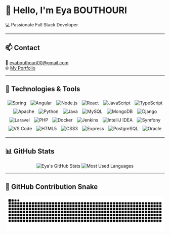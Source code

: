 # 👋 Hello, I'm Eya BOUTHOURI

💻 Passionate Full Stack Developer  

---

## 📫 Contact

📧 eyabouthouri00@gmail.com  
🌐 [My Portfolio](https://eyabouthouri.github.io/MyPortfolio)

---

## 🚀 Technologies & Tools

<div align="center">
  <img src="https://cdn.jsdelivr.net/gh/devicons/devicon/icons/spring/spring-original.svg" style="height:25px; width:25px; margin:5px;" alt="Spring" />
  <img src="https://cdn.jsdelivr.net/gh/devicons/devicon/icons/angularjs/angularjs-original.svg" style="height:25px; width:25px; margin:5px;" alt="Angular" />
  <img src="https://cdn.jsdelivr.net/gh/devicons/devicon/icons/nodejs/nodejs-original.svg" style="height:25px; width:25px; margin:5px;" alt="Node.js" />
  <img src="https://cdn.jsdelivr.net/gh/devicons/devicon/icons/react/react-original.svg" style="height:25px; width:25px; margin:5px;" alt="React" />
  <img src="https://cdn.jsdelivr.net/gh/devicons/devicon/icons/javascript/javascript-original.svg" style="height:25px; width:25px; margin:5px;" alt="JavaScript" />
  <img src="https://cdn.jsdelivr.net/gh/devicons/devicon/icons/typescript/typescript-original.svg" style="height:25px; width:25px; margin:5px;" alt="TypeScript" />
  <img src="https://cdn.jsdelivr.net/gh/devicons/devicon/icons/apache/apache-original.svg" style="height:25px; width:25px; margin:5px;" alt="Apache" />
  <img src="https://cdn.jsdelivr.net/gh/devicons/devicon/icons/python/python-original.svg" style="height:25px; width:25px; margin:5px;" alt="Python" />
  <img src="https://cdn.jsdelivr.net/gh/devicons/devicon/icons/java/java-original.svg" style="height:25px; width:25px; margin:5px;" alt="Java" />
  <img src="https://cdn.jsdelivr.net/gh/devicons/devicon/icons/mysql/mysql-original.svg" style="height:25px; width:25px; margin:5px;" alt="MySQL" />
  <img src="https://cdn.jsdelivr.net/gh/devicons/devicon/icons/mongodb/mongodb-original.svg" style="height:25px; width:25px; margin:5px;" alt="MongoDB" />
  <img src="https://cdn.jsdelivr.net/gh/devicons/devicon/icons/django/django-plain.svg" style="height:25px; width:25px; margin:5px;" alt="Django" />
  <img src="https://cdn.jsdelivr.net/gh/devicons/devicon/icons/laravel/laravel-original.svg" style="height:25px; width:25px; margin:5px;" alt="Laravel" />
  <img src="https://cdn.jsdelivr.net/gh/devicons/devicon/icons/php/php-original.svg" style="height:25px; width:25px; margin:5px;" alt="PHP" />
  <img src="https://cdn.jsdelivr.net/gh/devicons/devicon/icons/docker/docker-original.svg" style="height:25px; width:25px; margin:5px;" alt="Docker" />
  <img src="https://cdn.jsdelivr.net/gh/devicons/devicon/icons/jenkins/jenkins-original.svg" style="height:25px; width:25px; margin:5px;" alt="Jenkins" />
  <img src="https://cdn.jsdelivr.net/gh/devicons/devicon/icons/intellij/intellij-original.svg" style="height:25px; width:25px; margin:5px;" alt="IntelliJ IDEA" />
  <img src="https://cdn.jsdelivr.net/gh/devicons/devicon/icons/symfony/symfony-original.svg" style="height:25px; width:25px; margin:5px;" alt="Symfony" />
  <img src="https://cdn.jsdelivr.net/gh/devicons/devicon/icons/vscode/vscode-original.svg" style="height:25px; width:25px; margin:5px;" alt="VS Code" />
  <img src="https://cdn.jsdelivr.net/gh/devicons/devicon/icons/html5/html5-original.svg" style="height:25px; width:25px; margin:5px;" alt="HTML5" />
  <img src="https://cdn.jsdelivr.net/gh/devicons/devicon/icons/css3/css3-original.svg" style="height:25px; width:25px; margin:5px;" alt="CSS3" />
  <img src="https://cdn.jsdelivr.net/gh/devicons/devicon/icons/express/express-original.svg" style="height:25px; width:25px; margin:5px;" alt="Express" />
  <img src="https://cdn.jsdelivr.net/gh/devicons/devicon/icons/postgresql/postgresql-original.svg" style="height:25px; width:25px; margin:5px;" alt="PostgreSQL" />
  <img src="https://cdn.jsdelivr.net/gh/devicons/devicon/icons/oracle/oracle-original.svg" style="height:25px; width:25px; margin:5px;" alt="Oracle" />
</div>

---

## 📊 GitHub Stats

<div align="center">
  <img src="https://github-readme-stats.vercel.app/api?username=eyabouthouri&show_icons=true&count_private=true&include_all_commits=true&theme=tokyonight&border_radius=10" width="47%" alt="Eya's GitHub Stats" />
  <img src="https://github-readme-stats.vercel.app/api/top-langs/?username=eyabouthouri&layout=compact&theme=tokyonight&border_radius=10" width="47%" alt="Most Used Languages" />
</div>

---

## 🐍 GitHub Contribution Snake

<div align="center">
  <picture>
    <source media="(prefers-color-scheme: dark)" srcset="https://raw.githubusercontent.com/eyabouthouri/eyabouthouri/output/github-contribution-grid-snake-dark.svg" />
    <source media="(prefers-color-scheme: light)" srcset="https://raw.githubusercontent.com/eyabouthouri/eyabouthouri/output/github-contribution-grid-snake.svg" />
    <img alt="GitHub Contribution Snake" src="https://raw.githubusercontent.com/eyabouthouri/eyabouthouri/output/github-contribution-grid-snake.svg" />
  </picture>
</div>

